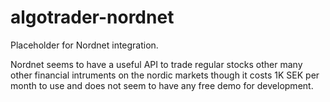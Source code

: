 # algotrader-nordnet

Placeholder for Nordnet integration.

Nordnet seems to have a useful API to trade regular stocks other many other financial intruments on the nordic markets though it costs 1K SEK per month to use and does not seem to have any free demo for development.
